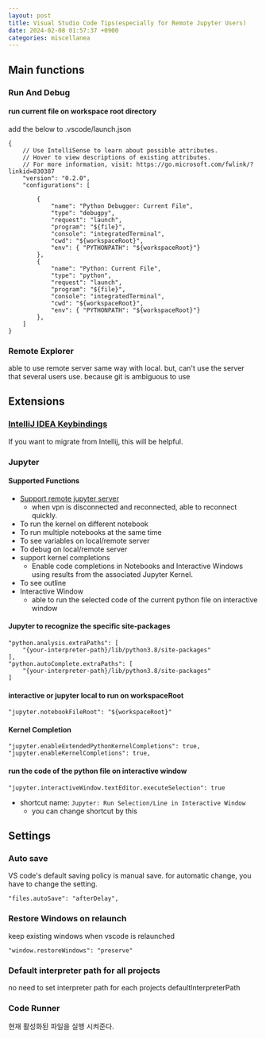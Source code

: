 ```yaml
---
layout: post
title: Visual Studio Code Tips(especially for Remote Jupyter Users)
date: 2024-02-08 01:57:37 +0900
categories: miscellanea
---
```


## Main functions
### Run And Debug

#### run current file on workspace root directory
add the below to .vscode/launch.json
```
{
    // Use IntelliSense to learn about possible attributes.
    // Hover to view descriptions of existing attributes.
    // For more information, visit: https://go.microsoft.com/fwlink/?linkid=830387
    "version": "0.2.0",
    "configurations": [

        {
            "name": "Python Debugger: Current File",
            "type": "debugpy",
            "request": "launch",
            "program": "${file}",
            "console": "integratedTerminal",
            "cwd": "${workspaceRoot}",
            "env": { "PYTHONPATH": "${workspaceRoot}"}
        },
        {
            "name": "Python: Current File",
            "type": "python",
            "request": "launch",
            "program": "${file}",
            "console": "integratedTerminal",
            "cwd": "${workspaceRoot}",
            "env": { "PYTHONPATH": "${workspaceRoot}"}
        },
    ]
}
```

### Remote Explorer
able to use remote server same way with local.
but, can't use the server that several users use. because git is ambiguous to use


## Extensions

### [IntelliJ IDEA Keybindings](https://marketplace.visualstudio.com/items?itemName=k--kato.intellij-idea-keybindings)
If you want to migrate from Intellij, this will be helpful.

### Jupyter
#### Supported Functions
- [Support remote jupyter server](https://code.visualstudio.com/docs/datascience/jupyter-kernel-management#_existing-jupyter-server)
    - when vpn is disconnected and reconnected, able to reconnect quickly.
- To run the kernel on different notebook
- To run multiple notebooks at the same time
- To see variables on local/remote server
- To debug on local/remote server
- support kernel completions
  - Enable code completions in Notebooks and Interactive Windows using results from the associated Jupyter Kernel.
- To see outline
- Interactive Window
  - able to run the selected code of the current python file on interactive window

#### Jupyter to recognize the specific site-packages
```
"python.analysis.extraPaths": [
    "{your-interpreter-path}/lib/python3.8/site-packages"
],
"python.autoComplete.extraPaths": [
    "{your-interpreter-path}/lib/python3.8/site-packages"
]
```

#### interactive or jupyter local to run on workspaceRoot
```
"jupyter.notebookFileRoot": "${workspaceRoot}"
```

#### Kernel Completion
```
"jupyter.enableExtendedPythonKernelCompletions": true,
"jupyter.enableKernelCompletions": true,
```

#### run the code of the python file on interactive window
```
"jupyter.interactiveWindow.textEditor.executeSelection": true
```
- shortcut name: `Jupyter: Run Selection/Line in Interactive Window`
  - you can change shortcut by this
     

## Settings

### Auto save
VS code's default saving policy is manual save. for automatic change, you have to change the setting.
```
"files.autoSave": "afterDelay",
```


### Restore Windows on relaunch
keep existing windows when vscode is relaunched
```
"window.restoreWindows": "preserve"
```

### Default interpreter path for all projects
no need to set interpreter path for each projects
defaultInterpreterPath


### Code Runner
현재 활성화된 파일을 실행 시켜준다.
